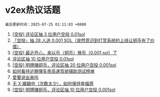 # v2ex热议话题

`最后更新时间：2025-07-25 01:11:03 +0800`

1. [[空投] 评论区抽 3 位用户空投 0.01sol](https://www.v2ex.com/t/1147332)
1. [「空投」抽 28 人送 0.001 SOL（突然意识到打赏系统的上线让铜币有了价值）](https://www.v2ex.com/t/1147391)
1. [[空投] 最近开心，来以币（铜币）换币（0.001 sol）了](https://www.v2ex.com/t/1147403)
1. [评论区抽 10 位用户空投 0.01sol](https://www.v2ex.com/t/1147371)
1. [[空投] 明牌赚铜币，评论区抽 20 位用户空投 0.001sol](https://www.v2ex.com/t/1147432)
1. [如何看待近期懂车帝高速驾驶辅助测试榜单](https://www.v2ex.com/t/1147320)
1. [爱要说出来吗](https://www.v2ex.com/t/1147275)
1. [无 X 婚姻中（次数太少），如何保持幸福感](https://www.v2ex.com/t/1147294)
1. [[空投] 明牌赚铜币，评论区抽 10 位用户空投 0.001sol](https://www.v2ex.com/t/1147472)


